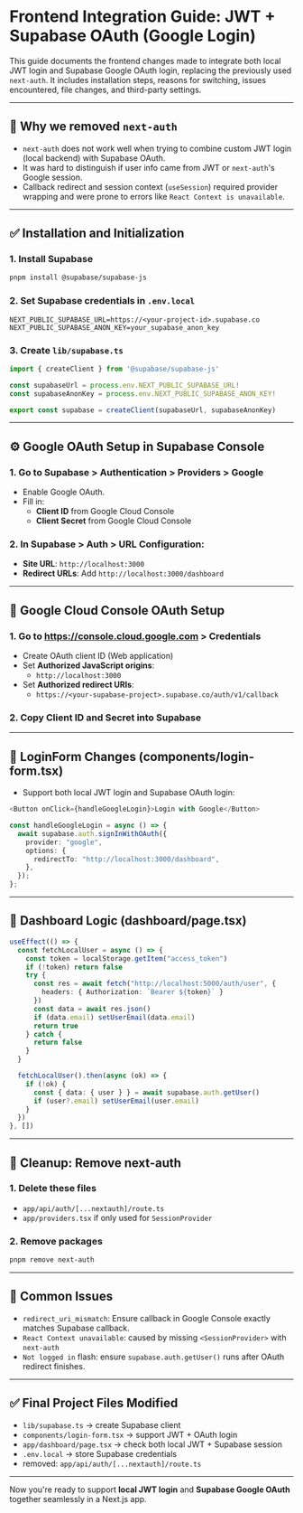 # Frontend Integration Guide: JWT + Supabase OAuth (Google Login)

This guide documents the frontend changes made to integrate both local JWT login and Supabase Google OAuth login, replacing the previously used `next-auth`. It includes installation steps, reasons for switching, issues encountered, file changes, and third-party settings.

---

## 🚫 Why we removed `next-auth`
- `next-auth` does not work well when trying to combine custom JWT login (local backend) with Supabase OAuth.
- It was hard to distinguish if user info came from JWT or `next-auth`'s Google session.
- Callback redirect and session context (`useSession`) required provider wrapping and were prone to errors like `React Context is unavailable`.

---

## ✅ Installation and Initialization

### 1. Install Supabase
```bash
pnpm install @supabase/supabase-js
```

### 2. Set Supabase credentials in `.env.local`
```env
NEXT_PUBLIC_SUPABASE_URL=https://<your-project-id>.supabase.co
NEXT_PUBLIC_SUPABASE_ANON_KEY=your_supabase_anon_key
```

### 3. Create `lib/supabase.ts`
```ts
import { createClient } from '@supabase/supabase-js'

const supabaseUrl = process.env.NEXT_PUBLIC_SUPABASE_URL!
const supabaseAnonKey = process.env.NEXT_PUBLIC_SUPABASE_ANON_KEY!

export const supabase = createClient(supabaseUrl, supabaseAnonKey)
```

---

## ⚙️ Google OAuth Setup in Supabase Console

### 1. Go to Supabase > Authentication > Providers > Google
- Enable Google OAuth.
- Fill in:
  - **Client ID** from Google Cloud Console
  - **Client Secret** from Google Cloud Console

### 2. In Supabase > Auth > URL Configuration:
- **Site URL**: `http://localhost:3000`
- **Redirect URLs**: Add `http://localhost:3000/dashboard`

---

## 🔑 Google Cloud Console OAuth Setup

### 1. Go to https://console.cloud.google.com > Credentials
- Create OAuth client ID (Web application)
- Set **Authorized JavaScript origins**:
  - `http://localhost:3000`
- Set **Authorized redirect URIs**:
  - `https://<your-supabase-project>.supabase.co/auth/v1/callback`

### 2. Copy Client ID and Secret into Supabase

---

## 🧠 LoginForm Changes (components/login-form.tsx)
- Support both local JWT login and Supabase OAuth login:
```ts
<Button onClick={handleGoogleLogin}>Login with Google</Button>

const handleGoogleLogin = async () => {
  await supabase.auth.signInWithOAuth({
    provider: "google",
    options: {
      redirectTo: "http://localhost:3000/dashboard",
    },
  });
};
```

---

## 📄 Dashboard Logic (dashboard/page.tsx)

```ts
useEffect(() => {
  const fetchLocalUser = async () => {
    const token = localStorage.getItem("access_token")
    if (!token) return false
    try {
      const res = await fetch("http://localhost:5000/auth/user", {
        headers: { Authorization: `Bearer ${token}` }
      })
      const data = await res.json()
      if (data.email) setUserEmail(data.email)
      return true
    } catch {
      return false
    }
  }

  fetchLocalUser().then(async (ok) => {
    if (!ok) {
      const { data: { user } } = await supabase.auth.getUser()
      if (user?.email) setUserEmail(user.email)
    }
  })
}, [])
```

---

## 🧼 Cleanup: Remove next-auth

### 1. Delete these files
- `app/api/auth/[...nextauth]/route.ts`
- `app/providers.tsx` if only used for `SessionProvider`

### 2. Remove packages
```bash
pnpm remove next-auth
```

---

## 🐞 Common Issues

- `redirect_uri_mismatch`: Ensure callback in Google Console exactly matches Supabase callback.
- `React Context unavailable`: caused by missing `<SessionProvider>` with `next-auth`
- `Not logged in` flash: ensure `supabase.auth.getUser()` runs after OAuth redirect finishes.

---

## ✅ Final Project Files Modified

- `lib/supabase.ts` → create Supabase client
- `components/login-form.tsx` → support JWT + OAuth login
- `app/dashboard/page.tsx` → check both local JWT + Supabase session
- `.env.local` → store Supabase credentials
- removed: `app/api/auth/[...nextauth]/route.ts`

---

Now you're ready to support **local JWT login** and **Supabase Google OAuth** together seamlessly in a Next.js app.